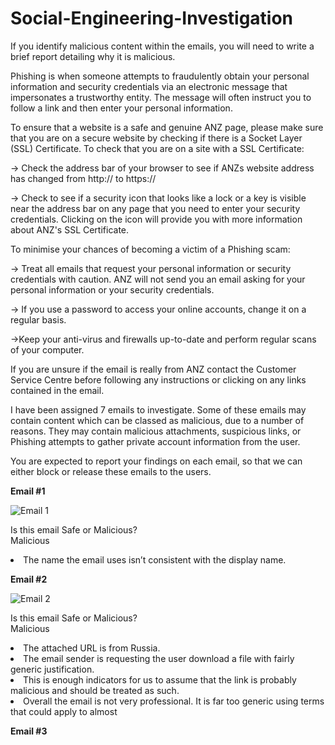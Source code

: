 # Social-Engineering-Investigation

If you identify malicious content within the emails, you will need to write a brief report detailing why it is malicious.

Phishing is when someone attempts to fraudulently obtain your personal information and security credentials via an electronic message that impersonates a trustworthy entity. The message will often instruct you to follow a link and then enter your personal information.

To ensure that a website is a safe and genuine ANZ page, please make sure that you are on a secure website by checking if there is a Socket Layer (SSL) Certificate. To check that you are on a site with a SSL Certificate:

→ Check the address bar of your browser to see if ANZs website address has changed from http:// to https://

→ Check to see if a security icon that looks like a lock or a key is visible near the address bar on any page that you need to enter your security credentials. Clicking on the icon will provide you with more information about ANZ's SSL Certificate.

To minimise your chances of becoming a victim of a Phishing scam:

→ Treat all emails that request your personal information or security credentials with caution. ANZ will not send you an email asking for your personal information or your security credentials.

→ If you use a password to access your online accounts, change it on a regular basis.

→Keep your anti-virus and firewalls up-to-date and perform regular scans of your computer.

If you are unsure if the email is really from ANZ contact the Customer Service Centre before following any instructions or clicking on any links contained in the email.

I have been assigned 7 emails to investigate. Some of these emails may contain content which can be classed as malicious, due to a number of reasons. They may contain malicious attachments, suspicious links, or Phishing attempts to gather private account information from the user.

You are expected to report your findings on each email, so that we can either block or release these emails to the users.

<b>Email #1 </b>

![Email 1](https://github.com/Larry-Wilkes-CyberCloud/Social-Engineering-Investigation/assets/93053015/5d7208dd-521f-40a7-8ef9-c40bcbf442f5)

Is this email Safe or Malicious?	<br>
Malicious	               <li> The name the email uses isn’t consistent with the display name.</Li>

<b>Email #2</b>

![Email 2](https://github.com/Larry-Wilkes-CyberCloud/Social-Engineering-Investigation/assets/93053015/87f66ae2-a81c-45b2-a8ac-ae962b5e5c2e)

Is this email Safe or Malicious? <br>
Malicious
<li>The attached URL is from Russia.</li>
<li>The email sender is requesting the user download a file with fairly generic justification.</li>
<li>This is enough indicators for us to assume that the link is probably malicious and should be treated as such.</li>
<li>Overall the email is not very professional. It is far too generic using terms that could apply to almost</li>

<b>Email #3</b>

